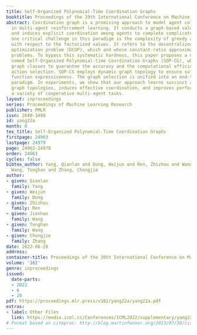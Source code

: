 ```yaml
---
title: Self-Organized Polynomial-Time Coordination Graphs
booktitle: Proceedings of the 39th International Conference on Machine Learning
abstract: Coordination graph is a promising approach to model agent collaboration
  in multi-agent reinforcement learning. It conducts a graph-based value factorization
  and induces explicit coordination among agents to complete complicated tasks. However,
  one critical challenge in this paradigm is the complexity of greedy action selection
  with respect to the factorized values. It refers to the decentralized constraint
  optimization problem (DCOP), which and whose constant-ratio approximation are NP-hard
  problems. To bypass this systematic hardness, this paper proposes a novel method,
  named Self-Organized Polynomial-time Coordination Graphs (SOP-CG), which uses structured
  graph classes to guarantee the accuracy and the computational efficiency of collaborated
  action selection. SOP-CG employs dynamic graph topology to ensure sufficient value
  function expressiveness. The graph selection is unified into an end-to-end learning
  paradigm. In experiments, we show that our approach learns succinct and well-adapted
  graph topologies, induces effective coordination, and improves performance across
  a variety of cooperative multi-agent tasks.
layout: inproceedings
series: Proceedings of Machine Learning Research
publisher: PMLR
issn: 2640-3498
id: yang22a
month: 0
tex_title: Self-Organized Polynomial-Time Coordination Graphs
firstpage: 24963
lastpage: 24979
page: 24963-24979
order: 24963
cycles: false
bibtex_author: Yang, Qianlan and Dong, Weijun and Ren, Zhizhou and Wang, Jianhao and
  Wang, Tonghan and Zhang, Chongjie
author:
- given: Qianlan
  family: Yang
- given: Weijun
  family: Dong
- given: Zhizhou
  family: Ren
- given: Jianhao
  family: Wang
- given: Tonghan
  family: Wang
- given: Chongjie
  family: Zhang
date: 2022-06-28
address:
container-title: Proceedings of the 39th International Conference on Machine Learning
volume: '162'
genre: inproceedings
issued:
  date-parts:
  - 2022
  - 6
  - 28
pdf: https://proceedings.mlr.press/v162/yang22a/yang22a.pdf
extras:
- label: Other Files
  link: https://media.icml.cc/Conferences/ICML2022/supplementary/yang22a-supp.zip
# Format based on citeproc: http://blog.martinfenner.org/2013/07/30/citeproc-yaml-for-bibliographies/
---
```

